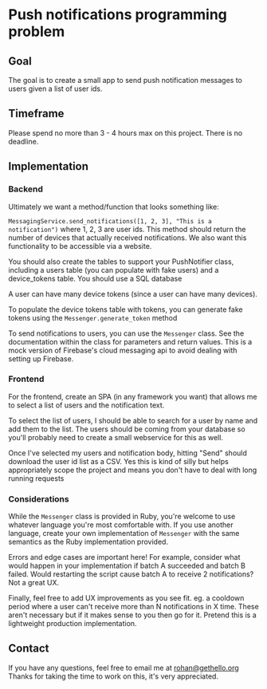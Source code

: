 # Push notifications programming problem

## Goal
The goal is to create a small app to send push notification messages to users given a list of user ids.

## Timeframe
Please spend no more than 3 - 4 hours max on this project. There is no deadline.

## Implementation

### Backend

Ultimately we want a method/function that looks something like:

`MessagingService.send_notifications([1, 2, 3], "This is a notification")`
where 1, 2, 3 are user ids. This method should return the number of devices that actually received notifications. We also want this functionality to be accessible via a website.

You should also create the tables to support your PushNotifier class, including a users table (you can populate with fake users) and a device_tokens table. You should use a SQL database

A user can have many device tokens (since a user can have many devices).

To populate the device tokens table with tokens, you can generate fake tokens using the `Messenger.generate_token` method

To send notifications to users, you can use the `Messenger` class. See the documentation within the class for parameters and return values. This is a mock version of Firebase's cloud messaging api to avoid dealing with setting up Firebase.

### Frontend
For the frontend, create an SPA (in any framework you want) that allows me to select a list of users and the notification text. 

To select the list of users, I should be able to search for a user by name and add them to the list. The users should be coming from your database so you'll probably need to create a small webservice for this as well.

Once I've selected my users and notification body, hitting "Send" should download the user id list as a CSV. Yes this is kind of silly but helps appropriately scope the project and means you don't have to deal with long running requests

### Considerations

While the `Messenger` class is provided in Ruby, you're welcome to use whatever language you're most comfortable with. If you use another language, create your own implementation of `Messenger` with the same semantics as the Ruby implementation provided.

Errors and edge cases are important here! For example, consider what would happen in your implementation if batch A succeeded and batch B failed. Would restarting the script cause batch A to receive 2 notifications? Not a great UX.

Finally, feel free to add UX improvements as you see fit. eg. a cooldown period where a user can't receive more than N notifications in X time. These aren't necessary but if it makes sense to you then go for it. Pretend this is a lightweight production implementation.

## Contact
If you have any questions, feel free to email me at rohan@gethello.org
Thanks for taking the time to work on this, it's very appreciated.